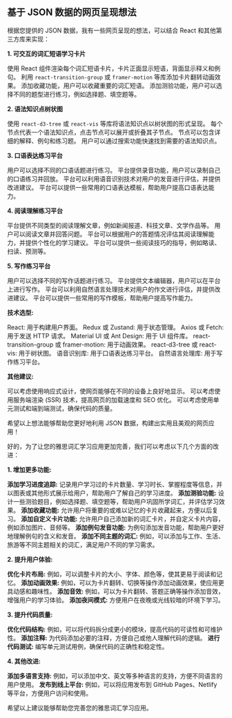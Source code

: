 ## 基于 JSON 数据的网页呈现想法

根据您提供的 JSON 数据，我有一些网页呈现的想法，可以结合 React 和其他第三方库来实现：

**1. 可交互的词汇短语学习卡片**

 使用 React 组件渲染每个词汇短语卡片，卡片正面显示短语，背面显示释义和例句。
 利用 `react-transition-group` 或 `framer-motion` 等库添加卡片翻转动画效果。
 添加收藏功能，用户可以收藏重要的词汇短语。
 添加测验功能，用户可以选择不同的题型进行练习，例如选择题、填空题等。

**2. 语法知识点树状图**

 使用 `react-d3-tree` 或 `react-vis` 等库将语法知识点以树状图的形式呈现。
 每个节点代表一个语法知识点，点击节点可以展开或折叠其子节点。
 节点可以包含详细的解释、例句和练习题。
 用户可以通过搜索功能快速找到需要的语法知识点。

**3. 口语表达练习平台**

 用户可以选择不同的口语话题进行练习。
 平台提供录音功能，用户可以录制自己的口语练习并回放。
 平台可以利用语音识别技术对用户的发音进行评估，并提供改进建议。
 平台可以提供一些常用的口语表达模板，帮助用户提高口语表达能力。

**4. 阅读理解练习平台**

 平台提供不同类型的阅读理解文章，例如新闻报道、科技文章、文学作品等。
 用户可以阅读文章并回答问题。
 平台可以根据用户的答题情况评估其阅读理解能力，并提供个性化的学习建议。
 平台可以提供一些阅读技巧的指导，例如略读、扫读、预测等。

**5. 写作练习平台**

 用户可以选择不同的写作话题进行练习。
 平台提供文本编辑器，用户可以在平台上进行写作。
 平台可以利用自然语言处理技术对用户的作文进行评估，并提供改进建议。
 平台可以提供一些常用的写作模板，帮助用户提高写作能力。

**技术选型:**

 React: 用于构建用户界面。
 Redux 或 Zustand: 用于状态管理。
 Axios 或 Fetch: 用于发送 HTTP 请求。
 Material UI 或 Ant Design: 用于 UI 组件库。
 react-transition-group 或 framer-motion: 用于动画效果。
 react-d3-tree 或 react-vis: 用于树状图。
 语音识别库: 用于口语表达练习平台。
 自然语言处理库: 用于写作练习平台。

**其他建议:**

 可以考虑使用响应式设计，使网页能够在不同的设备上良好地显示。
 可以考虑使用服务端渲染 (SSR) 技术，提高网页的加载速度和 SEO 优化。
 可以考虑使用单元测试和端到端测试，确保代码的质量。

希望以上想法能够帮助您更好地利用 JSON 数据，构建出实用且美观的网页应用！

好的，为了让您的雅思词汇学习应用更加完善，我们可以考虑以下几个方面的改进：

**1.  增加更多功能:**

 **添加学习进度追踪:** 记录用户学习过的卡片数量、学习时长、掌握程度等信息，并以图表或其他形式展示给用户，帮助用户了解自己的学习进度。
 **添加测验功能:**  设计一些测验题目，例如选择题、填空题等，帮助用户巩固所学词汇，并评估学习效果。
 **添加收藏功能:** 允许用户将重要的或难以记忆的卡片收藏起来，方便以后复习。
 **添加自定义卡片功能:** 允许用户自己添加新的词汇卡片，并自定义卡片内容，例如添加图片、音频等。
 **添加例句发音功能:**  为例句添加发音功能，帮助用户更好地理解例句的含义和发音。
 **添加不同主题的词汇:**  例如，可以添加与工作、生活、旅游等不同主题相关的词汇，满足用户不同的学习需求。

**2. 提升用户体验:**

 **优化卡片布局:**  例如，可以调整卡片的大小、字体、颜色等，使其更易于阅读和记忆。
 **添加动画效果:**  例如，可以为卡片翻转、切换等操作添加动画效果，使应用更具动感和趣味性。
 **添加音效:**  例如，可以为卡片翻转、答题正确等操作添加音效，增强用户的学习体验。
 **添加夜间模式:**  方便用户在夜晚或光线较暗的环境下学习。

**3.  提升代码质量:**

 **优化代码结构:**  例如，可以将代码拆分成更小的模块，提高代码的可读性和可维护性。
 **添加注释:**  为代码添加必要的注释，方便自己或他人理解代码的逻辑。
 **进行代码测试:**  编写单元测试用例，确保代码的正确性和稳定性。

**4.  其他改进:**

 **添加多语言支持:**  例如，可以添加中文、英文等多种语言的支持，方便不同语言的用户使用。
 **发布到线上平台:**  例如，可以将应用发布到 GitHub Pages、Netlify 等平台，方便用户访问和使用。

希望以上建议能够帮助您完善您的雅思词汇学习应用。
